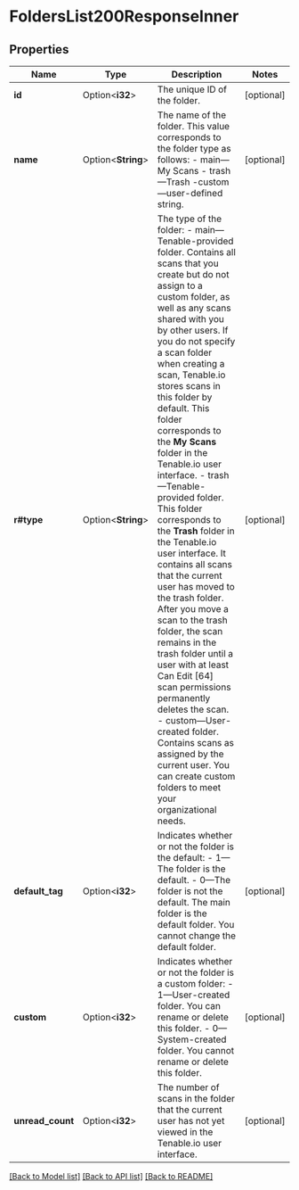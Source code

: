 # FoldersList200ResponseInner

## Properties

Name | Type | Description | Notes
------------ | ------------- | ------------- | -------------
**id** | Option<**i32**> | The unique ID of the folder. | [optional]
**name** | Option<**String**> | The name of the folder. This value corresponds to the folder type as follows:  - main—My Scans  - trash—Trash -custom—user-defined string. | [optional]
**r#type** | Option<**String**> | The type of the folder: - main—Tenable-provided folder. Contains all scans that you create but do not assign to a custom folder, as well as any scans shared with you by other users. If you do not specify a scan folder when creating a scan, Tenable.io stores scans in this folder by default. This folder corresponds to the **My Scans** folder in the Tenable.io user interface.  - trash—Tenable-provided folder. This folder corresponds to the **Trash** folder in the Tenable.io user interface. It contains all scans that the current user has moved to the trash folder. After you move a scan to the trash folder, the scan remains in the trash folder until a user with at least Can Edit [64] scan permissions permanently deletes the scan.  - custom—User-created folder. Contains scans as assigned by the current user. You can create custom folders to meet your organizational needs. | [optional]
**default_tag** | Option<**i32**> | Indicates whether or not the folder is the default:  - 1—The folder is the default.  - 0—The folder is not the default.  The main folder is the default folder. You cannot change the default folder. | [optional]
**custom** | Option<**i32**> | Indicates whether or not the folder is a custom folder:  - 1—User-created folder. You can rename or delete this folder.  - 0—System-created folder. You cannot rename or delete this folder. | [optional]
**unread_count** | Option<**i32**> | The number of scans in the folder that the current user has not yet viewed in the Tenable.io user interface. | [optional]

[[Back to Model list]](../README.md#documentation-for-models) [[Back to API list]](../README.md#documentation-for-api-endpoints) [[Back to README]](../README.md)


